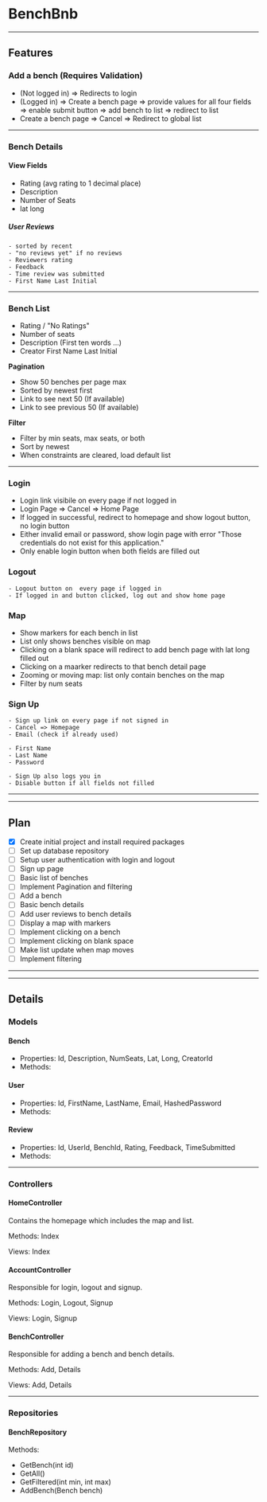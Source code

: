 # BenchBnb
---
## Features
### Add a bench (Requires Validation)
  - (Not logged in) => Redirects to login
  - (Logged in) => Create a bench page => provide values for all four fields => enable submit button => add bench to list => redirect to list
  - Create a bench page => Cancel => Redirect to global list 
---
### Bench Details
 #### View Fields
  - Rating (avg rating to 1 decimal place)
  - Description
  - Number of Seats
  - lat long
  ##### User Reviews 
    - sorted by recent
    - "no reviews yet" if no reviews
    - Reviewers rating
    - Feedback
    - Time review was submitted
    - First Name Last Initial
---
### Bench List
 - Rating / "No Ratings"
 - Number of seats
 - Description (First ten words ...)
 - Creator First Name Last Initial
 
 **Pagination**
 - Show 50 benches per page max
 - Sorted by newest first
 - Link to see next 50 (If available)
 - Link to see previous 50 (If available)
 
 **Filter**
 - Filter by min seats, max seats, or both
 - Sort by newest
 - When constraints are cleared, load default list
 
 ---
 ### Login 
  - Login link visibile on every page if not logged in
  - Login Page => Cancel => Home Page
  - If logged in successful, redirect to homepage and show logout button, no login button
  - Either invalid email or password, show login page with error "Those credentials do not exist for this application."
  - Only enable login button when both fields are filled out
  
  ### Logout 
    - Logout button on  every page if logged in
    - If logged in and button clicked, log out and show home page
    
 ### Map
  - Show markers for each bench in list
  - List only shows benches visible on map
  - Clicking on a blank space will redirect to add bench page with lat long filled  out
  - Clicking on a maarker redirects to that bench detail page
  - Zooming or moving map:  list only contain benches on the map
  - Filter by num seats
  
 
 ### Sign Up
    - Sign up link on every page if not signed in
    - Cancel => Homepage
    - Email (check if already used)
    
    - First Name
    - Last Name
    - Password
    
    - Sign Up also logs you in
    - Disable button if all fields not filled
 
---
---
 ## Plan
- [x] Create initial project and install required packages
- [ ] Set up database repository
- [ ] Setup user authentication with login and logout
- [ ] Sign up page
- [ ] Basic list of benches 
- [ ] Implement Pagination and filtering
- [ ] Add a bench 
- [ ] Basic bench details
- [ ] Add user reviews to bench details
- [ ] Display a map with markers 
- [ ] Implement clicking on a bench
- [ ] Implement clicking on blank space
- [ ] Make list update when map moves 
- [ ] Implement filtering
---
---
## Details

### Models

#### Bench 
  - Properties: Id, Description, NumSeats, Lat, Long, CreatorId
  - Methods: 

#### User
  - Properties: Id, FirstName, LastName, Email, HashedPassword
  - Methods: 

#### Review
  - Properties: Id, UserId, BenchId, Rating, Feedback, TimeSubmitted
  - Methods: 
---
### Controllers

#### HomeController
  Contains the homepage which includes the map and list.

  Methods: Index

  Views: Index


#### AccountController
  Responsible for login, logout and signup.

  Methods: Login, Logout, Signup

  Views: Login, Signup

#### BenchController
  Responsible for adding a bench and bench details.

  Methods: Add, Details

  Views: Add, Details

---
### Repositories

#### BenchRepository

  Methods: 
  - GetBench(int id)  
  - GetAll()
  - GetFiltered(int min, int max)
  - AddBench(Bench bench)



